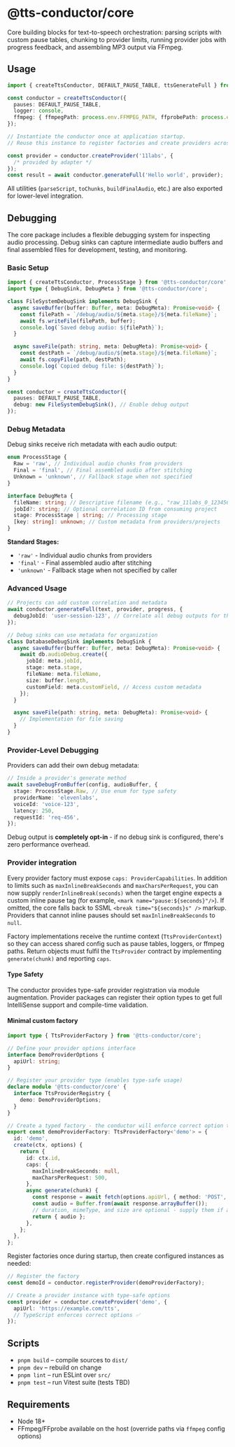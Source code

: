 # @tts-conductor/core

Core building blocks for text-to-speech orchestration: parsing scripts with custom pause tables, chunking to provider limits, running provider jobs with progress feedback, and assembling MP3 output via FFmpeg.

## Usage

```ts
import { createTtsConductor, DEFAULT_PAUSE_TABLE, ttsGenerateFull } from '@tts-conductor/core';

const conductor = createTtsConductor({
  pauses: DEFAULT_PAUSE_TABLE,
  logger: console,
  ffmpeg: { ffmpegPath: process.env.FFMPEG_PATH, ffprobePath: process.env.FFPROBE_PATH },
});

// Instantiate the conductor once at application startup.
// Reuse this instance to register factories and create providers across your app.

const provider = conductor.createProvider('11labs', {
  /* provided by adapter */
});
const result = await conductor.generateFull('Hello world', provider);
```

All utilities (`parseScript`, `toChunks`, `buildFinalAudio`, etc.) are also exported for lower-level integration.

## Debugging

The core package includes a flexible debugging system for inspecting audio processing. Debug sinks can capture intermediate audio buffers and final assembled files for development, testing, and monitoring.

### Basic Setup

```ts
import { createTtsConductor, ProcessStage } from '@tts-conductor/core';
import type { DebugSink, DebugMeta } from '@tts-conductor/core';

class FileSystemDebugSink implements DebugSink {
  async saveBuffer(buffer: Buffer, meta: DebugMeta): Promise<void> {
    const filePath = `/debug/audio/${meta.stage}/${meta.fileName}`;
    await fs.writeFile(filePath, buffer);
    console.log(`Saved debug audio: ${filePath}`);
  }

  async saveFile(path: string, meta: DebugMeta): Promise<void> {
    const destPath = `/debug/audio/${meta.stage}/${meta.fileName}`;
    await fs.copyFile(path, destPath);
    console.log(`Copied debug file: ${destPath}`);
  }
}

const conductor = createTtsConductor({
  pauses: DEFAULT_PAUSE_TABLE,
  debug: new FileSystemDebugSink(), // Enable debug output
});
```

### Debug Metadata

Debug sinks receive rich metadata with each audio output:

```typescript
enum ProcessStage {
  Raw = 'raw', // Individual audio chunks from providers
  Final = 'final', // Final assembled audio after stitching
  Unknown = 'unknown', // Fallback stage when not specified
}

interface DebugMeta {
  fileName: string; // Descriptive filename (e.g., "raw_11labs_0_123456789.mp3")
  jobId?: string; // Optional correlation ID from consuming project
  stage: ProcessStage | string; // Processing stage
  [key: string]: unknown; // Custom metadata from providers/projects
}
```

**Standard Stages:**

- `'raw'` - Individual audio chunks from providers
- `'final'` - Final assembled audio after stitching
- `'unknown'` - Fallback stage when not specified by caller

### Advanced Usage

```ts
// Projects can add custom correlation and metadata
await conductor.generateFull(text, provider, progress, {
  debugJobId: 'user-session-123', // Correlate all debug outputs for this job
});

// Debug sinks can use metadata for organization
class DatabaseDebugSink implements DebugSink {
  async saveBuffer(buffer: Buffer, meta: DebugMeta): Promise<void> {
    await db.audioDebug.create({
      jobId: meta.jobId,
      stage: meta.stage,
      fileName: meta.fileName,
      size: buffer.length,
      customField: meta.customField, // Access custom metadata
    });
  }

  async saveFile(path: string, meta: DebugMeta): Promise<void> {
    // Implementation for file saving
  }
}
```

### Provider-Level Debugging

Providers can add their own debug metadata:

```ts
// Inside a provider's generate method
await saveDebugFromBuffer(config, audioBuffer, {
  stage: ProcessStage.Raw, // Use enum for type safety
  providerName: 'elevenlabs',
  voiceId: 'voice-123',
  latency: 250,
  requestId: 'req-456',
});
```

Debug output is **completely opt-in** - if no debug sink is configured, there's zero performance overhead.

### Provider integration

Every provider factory must expose `caps: ProviderCapabilities`. In addition to limits such as `maxInlineBreakSeconds` and `maxCharsPerRequest`, you can now supply `renderInlineBreak(seconds)` when the target engine expects a custom inline pause tag (for example, `<mark name="pause:${seconds}"/>`). If omitted, the core falls back to SSML `<break time="${seconds}s" />` markup. Providers that cannot inline pauses should set `maxInlineBreakSeconds` to `null`.

Factory implementations receive the runtime context (`TtsProviderContext`) so they can access shared config such as pause tables, loggers, or ffmpeg paths. Return objects must fulfil the `TtsProvider` contract by implementing `generate(chunk)` and reporting `caps`.

#### Type Safety

The conductor provides type-safe provider registration via module augmentation. Provider packages can register their option types to get full IntelliSense support and compile-time validation.

#### Minimal custom factory

```ts
import type { TtsProviderFactory } from '@tts-conductor/core';

// Define your provider options interface
interface DemoProviderOptions {
  apiUrl: string;
}

// Register your provider type (enables type-safe usage)
declare module '@tts-conductor/core' {
  interface TtsProviderRegistry {
    demo: DemoProviderOptions;
  }
}

// Create a typed factory - the conductor will enforce correct option types
export const demoProviderFactory: TtsProviderFactory<'demo'> = {
  id: 'demo',
  create(ctx, options) {
    return {
      id: ctx.id,
      caps: {
        maxInlineBreakSeconds: null,
        maxCharsPerRequest: 500,
      },
      async generate(chunk) {
        const response = await fetch(options.apiUrl, { method: 'POST', body: chunk });
        const audio = Buffer.from(await response.arrayBuffer());
        // duration, mimeType, and size are optional - supply them if available
        return { audio };
      },
    };
  },
};
```

Register factories once during startup, then create configured instances as needed:

```ts
// Register the factory
const demoId = conductor.registerProvider(demoProviderFactory);

// Create a provider instance with type-safe options
const provider = conductor.createProvider('demo', {
  apiUrl: 'https://example.com/tts',
  // TypeScript enforces correct options ✅
});
```

## Scripts

- `pnpm build` – compile sources to `dist/`
- `pnpm dev` – rebuild on change
- `pnpm lint` – run ESLint over `src/`
- `pnpm test` – run Vitest suite (tests TBD)

## Requirements

- Node 18+
- FFmpeg/FFprobe available on the host (override paths via `ffmpeg` config options)
